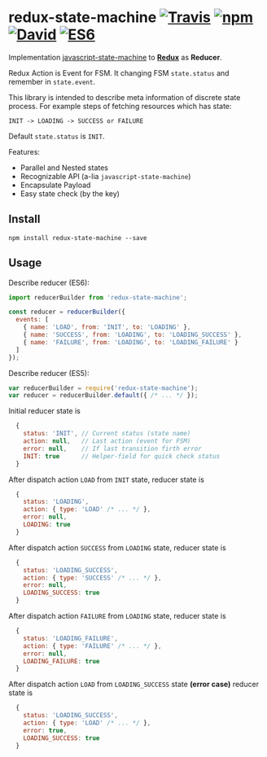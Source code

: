 # redux-state-machine [![Travis](https://img.shields.io/travis/realb0t/redux-state-machine.svg?style=flat-square)](https://github.com/realb0t/redux-state-machine) [![npm](https://img.shields.io/npm/v/redux-state-machine.svg?style=flat-square)](https://www.npmjs.com/package/redux-state-machine) [![David](https://img.shields.io/david/realb0t/redux-state-machine.svg?style=flat-square)](https://www.npmjs.com/package/redux-state-machine) [![ES6](https://img.shields.io/badge/source-es6-green.svg?style=flat-square)](http://es6-features.org/#Constants)

Implementation [javascript-state-machine](http://github.com/jakesgordon/javascript-state-machine) to __[Redux](http://redux.js.org)__ as __Reducer__.

Redux Action is Event for FSM. It changing FSM `state.status`
and remember in `state.event`.

This library is intended to describe meta information of discrete state process.
For example steps of fetching resources which has state:

```
INIT -> LOADING -> SUCCESS or FAILURE
```

Default `state.status` is `INIT`.

Features:
* Parallel and Nested states
* Recognizable API (a-lia `javascript-state-machine`)
* Encapsulate Payload
* Easy state check (by the key)

## Install

```
npm install redux-state-machine --save
```

## Usage

Describe reducer (ES6):
```javascript
import reducerBuilder from 'redux-state-machine';

const reducer = reducerBuilder({
  events: [
    { name: 'LOAD', from: 'INIT', to: 'LOADING' },
    { name: 'SUCCESS', from: 'LOADING', to: 'LOADING_SUCCESS' },
    { name: 'FAILURE', from: 'LOADING', to: 'LOADING_FAILURE' }
  ]
});
```

Describe reducer (ES5):
```javascript
var reducerBuilder = require('redux-state-machine');
var reducer = reducerBuilder.default({ /* ... */ });
```

Initial reducer state is
```javascript
  {
    status: 'INIT', // Current status (state name)
    action: null,   // Last action (event for FSM)
    error: null,    // If last transition firth error
    INIT: true      // Helper-field for quick check status
  }
```


After dispatch action `LOAD` from `INIT` state, reducer state is
```javascript
  {
    status: 'LOADING',
    action: { type: 'LOAD' /* ... */ },
    error: null,
    LOADING: true
  }
```

After dispatch action `SUCCESS` from `LOADING` state, reducer state is
```javascript
  {
    status: 'LOADING_SUCCESS',
    action: { type: 'SUCCESS' /* ... */ },
    error: null,
    LOADING_SUCCESS: true
  }
```

After dispatch action `FAILURE` from `LOADING` state, reducer state is
```javascript
  {
    status: 'LOADING_FAILURE',
    action: { type: 'FAILURE' /* ... */ },
    error: null,
    LOADING_FAILURE: true
  }
```

After dispatch action `LOAD` from `LOADING_SUCCESS` state __(error case)__ reducer state is
```javascript
  {
    status: 'LOADING_SUCCESS',
    action: { type: 'LOAD' /* ... */ },
    error: true,
    LOADING_SUCCESS: true
  }
```
